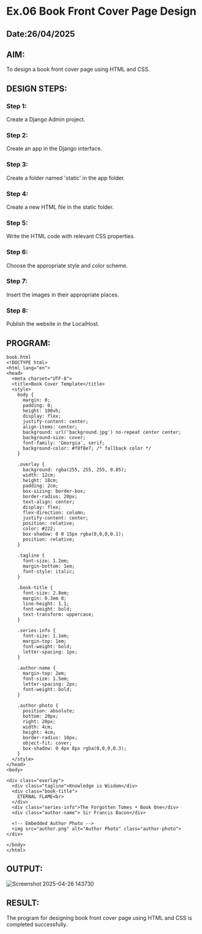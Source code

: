# Ex.06 Book Front Cover Page Design
## Date:26/04/2025

## AIM:
To design a book front cover page using HTML and CSS.

## DESIGN STEPS:

### Step 1:
Create a Django Admin project.

### Step 2:
Create an app in the Django interface.

### Step 3:
Create a folder named 'static' in the app folder.

### Step 4:
Create a new HTML file in the static folder.

### Step 5:
Write the HTML code with relevant CSS properties.

### Step 6:
Choose the appropriate style and color scheme.

### Step 7:
Insert the images in their appropriate places.

### Step 8:
Publish the website in the LocalHost.

## PROGRAM:
```
book.html
<!DOCTYPE html>
<html lang="en">
<head>
  <meta charset="UTF-8">
  <title>Book Cover Template</title>
  <style>
    body {
      margin: 0;
      padding: 0;
      height: 100vh;
      display: flex;
      justify-content: center;
      align-items: center;
      background: url('background.jpg') no-repeat center center;
      background-size: cover;
      font-family: 'Georgia', serif;
      background-color: #f8f8e7; /* fallback color */
    }

    .overlay {
      background: rgba(255, 255, 255, 0.85);
      width: 12cm;
      height: 18cm;
      padding: 2cm;
      box-sizing: border-box;
      border-radius: 20px;
      text-align: center;
      display: flex;
      flex-direction: column;
      justify-content: center;
      position: relative;
      color: #222;
      box-shadow: 0 0 15px rgba(0,0,0,0.1);
      position: relative;
    }

    .tagline {
      font-size: 1.2em;
      margin-bottom: 1em;
      font-style: italic;
    }

    .book-title {
      font-size: 2.8em;
      margin: 0.3em 0;
      line-height: 1.1;
      font-weight: bold;
      text-transform: uppercase;
    }

    .series-info {
      font-size: 1.1em;
      margin-top: 1em;
      font-weight: bold;
      letter-spacing: 1px;
    }

    .author-name {
      margin-top: 2em;
      font-size: 1.5em;
      letter-spacing: 2px;
      font-weight: bold;
    }

    .author-photo {
      position: absolute;
      bottom: 20px;
      right: 20px;
      width: 4cm;
      height: 4cm;
      border-radius: 10px;
      object-fit: cover;
      box-shadow: 0 4px 8px rgba(0,0,0,0.3);
    }
  </style>
</head>
<body>

<div class="overlay">
  <div class="tagline">Knowledge is Wisdom</div>
  <div class="book-title">
    ETERNAL FLAME<br>
  </div>
  <div class="series-info">The Forgotten Tomes • Book One</div>
  <div class="author-name"> Sir Francis Bacon</div>
  
  <!-- Embedded Author Photo -->
  <img src="author.png" alt="Author Photo" class="author-photo">
</div>

</body>
</html>

```

## OUTPUT:
![Screenshot 2025-04-26 143730](https://github.com/user-attachments/assets/a2a98397-9ae4-4359-8dd4-038c14719f83)

## RESULT:
The program for designing book front cover page using HTML and CSS is completed successfully.
